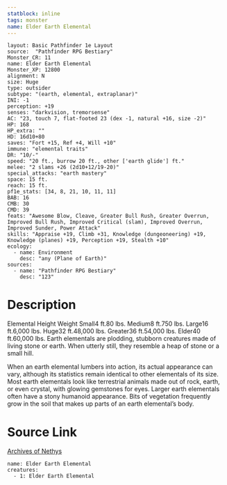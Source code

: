 ```yaml
---
statblock: inline
tags: monster
name: Elder Earth Elemental
---
```

```statblock
layout: Basic Pathfinder 1e Layout
source:  "Pathfinder RPG Bestiary"
Monster_CR: 11
name: Elder Earth Elemental
Monster_XP: 12800
alignment: N
size: Huge
type: outsider
subtype: "(earth, elemental, extraplanar)"
INI: -1
perception: +19
senses: "darkvision, tremorsense"
AC: "23, touch 7, flat-footed 23 (dex -1, natural +16, size -2)"
HP: 168
HP_extra: ""
HD: 16d10+80
saves: "Fort +15, Ref +4, Will +10"
immune: "elemental traits"
DR: "10/-"
speed: "20 ft., burrow 20 ft., other ['earth glide'] ft."
melee: "2 slams +26 (2d10+12/19-20)"
special_attacks: "earth mastery"
space: 15 ft.
reach: 15 ft.
pf1e_stats: [34, 8, 21, 10, 11, 11]
BAB: 16
CMB: 30
CMD: 39
feats: "Awesome Blow, Cleave, Greater Bull Rush, Greater Overrun, Improved Bull Rush, Improved Critical (slam), Improved Overrun, Improved Sunder, Power Attack"
skills: "Appraise +19, Climb +31, Knowledge (dungeoneering) +19, Knowledge (planes) +19, Perception +19, Stealth +10"
ecology:
  - name: Environment
    desc: "any (Plane of Earth)"
sources:
  - name: "Pathfinder RPG Bestiary"
    desc: "123"
```
# Description
Elemental Height Weight Small4 ft.80 lbs. Medium8 ft.750 lbs. Large16 ft.6,000 lbs. Huge32 ft.48,000 lbs. Greater36 ft.54,000 lbs. Elder40 ft.60,000 lbs.
 Earth elementals are plodding, stubborn creatures made of living stone or earth. When utterly still, they resemble a heap of stone or a small hill.

When an earth elemental lumbers into action, its actual appearance can vary, although its statistics remain identical to other elementals of its size. Most earth elementals look like terrestrial animals made out of rock, earth, or even crystal, with glowing gemstones for eyes. Larger earth elementals often have a stony humanoid appearance. Bits of vegetation frequently grow in the soil that makes up parts of an earth elemental’s body.
# Source Link
[Archives of Nethys](https://aonprd.com/MonsterDisplay.aspx?ItemName=Elder%20Earth%20Elemental)
```encounter-table
name: Elder Earth Elemental
creatures:
  - 1: Elder Earth Elemental
```
